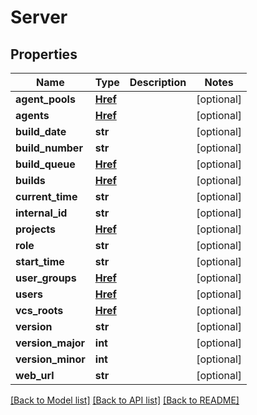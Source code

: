 # Server

## Properties
Name | Type | Description | Notes
------------ | ------------- | ------------- | -------------
**agent_pools** | [**Href**](Href.md) |  | [optional] 
**agents** | [**Href**](Href.md) |  | [optional] 
**build_date** | **str** |  | [optional] 
**build_number** | **str** |  | [optional] 
**build_queue** | [**Href**](Href.md) |  | [optional] 
**builds** | [**Href**](Href.md) |  | [optional] 
**current_time** | **str** |  | [optional] 
**internal_id** | **str** |  | [optional] 
**projects** | [**Href**](Href.md) |  | [optional] 
**role** | **str** |  | [optional] 
**start_time** | **str** |  | [optional] 
**user_groups** | [**Href**](Href.md) |  | [optional] 
**users** | [**Href**](Href.md) |  | [optional] 
**vcs_roots** | [**Href**](Href.md) |  | [optional] 
**version** | **str** |  | [optional] 
**version_major** | **int** |  | [optional] 
**version_minor** | **int** |  | [optional] 
**web_url** | **str** |  | [optional] 

[[Back to Model list]](../README.md#documentation-for-models) [[Back to API list]](../README.md#documentation-for-api-endpoints) [[Back to README]](../README.md)


